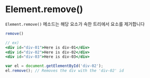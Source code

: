 # Element.remove()

`Element.remove()` 메소드는 해당 요소가 속한 트리에서 요소를 제거합니다

```jsx
remove()

// ex)
<div id="div-01">Here is div-01</div>
<div id="div-02">Here is div-02</div>
<div id="div-03">Here is div-03</div>

var el = document.getElementById('div-02');
el.remove(); // Removes the div with the 'div-02' id
```